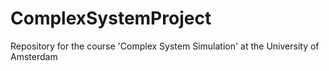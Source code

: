 # ComplexSystemProject
Repository for the course 'Complex System Simulation'  at the University of Amsterdam
